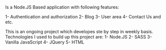 Is a Node.JS Based application with following features: 

1- Authentication and authorization
2- Blog
3- User area
4- Contact Us
and etc. 

This is an ongoing project which developes ste by step in weekly basis. Technologies I used to build up this project are: 
1- Node.JS
2- SASS
3- Vanilla JavaScript
4- JQuery
5- HTML
